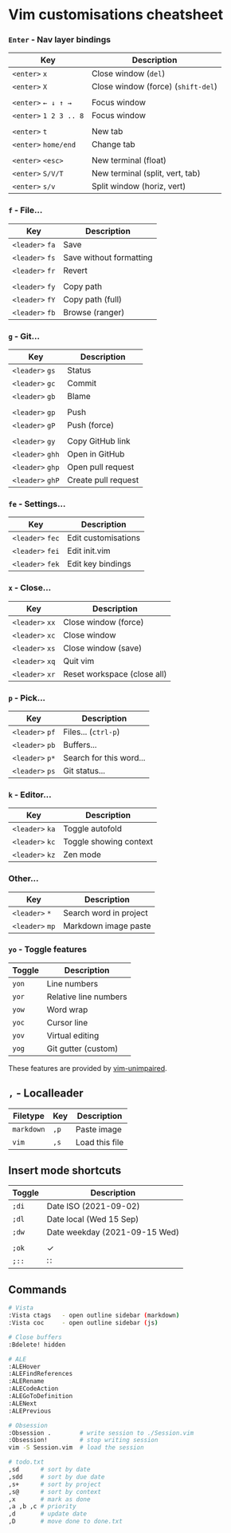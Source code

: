# Vim customisations cheatsheet

### `Enter` - Nav layer bindings

| Key                    | Description                        |
| ---------------------- | ---------------------------------- |
| `<enter>` `x`          | Close window (`del`)               |
| `<enter>` `X`          | Close window (force) (`shift-del`) |
|                        |                                    |
| `<enter>` `← ↓ ↑ →`    | Focus window                       |
| `<enter>` `1 2 3 .. 8` | Focus window                       |
|                        |                                    |
| `<enter>` `t`          | New tab                            |
| `<enter>` `home/end`   | Change tab                         |
|                        |                                    |
| `<enter>` `<esc>`      | New terminal (float)               |
| `<enter>` `S/V/T`      | New terminal (split, vert, tab)    |
| `<enter>` `s/v`        | Split window (horiz, vert)         |

### `f` - File...

| Key             | Description             |
| --------------- | ----------------------- |
| `<leader>` `fa` | Save                    |
| `<leader>` `fs` | Save without formatting |
| `<leader>` `fr` | Revert                  |
|                 |                         |
| `<leader>` `fy` | Copy path               |
| `<leader>` `fY` | Copy path (full)        |
| `<leader>` `fb` | Browse (ranger)         |

### `g` - Git...

| Key              | Description         |
| ---------------- | ------------------- |
| `<leader>` `gs`  | Status              |
| `<leader>` `gc`  | Commit              |
| `<leader>` `gb`  | Blame               |
|                  |                     |
| `<leader>` `gp`  | Push                |
| `<leader>` `gP`  | Push (force)        |
|                  |                     |
| `<leader>` `gy`  | Copy GitHub link    |
| `<leader>` `ghh` | Open in GitHub      |
| `<leader>` `ghp` | Open pull request   |
| `<leader>` `ghP` | Create pull request |

### `fe` - Settings...

| Key              | Description         |
| ---------------- | ------------------- |
| `<leader>` `fec` | Edit customisations |
| `<leader>` `fei` | Edit init.vim       |
| `<leader>` `fek` | Edit key bindings   |

### `x` - Close...

| Key             | Description                 |
| --------------- | --------------------------- |
| `<leader>` `xx` | Close window (force)        |
| `<leader>` `xc` | Close window                |
| `<leader>` `xs` | Close window (save)         |
| `<leader>` `xq` | Quit vim                    |
| `<leader>` `xr` | Reset workspace (close all) |

### `p` - Pick...

| Key             | Description             |
| --------------- | ----------------------- |
| `<leader>` `pf` | Files... (`ctrl-p`)     |
| `<leader>` `pb` | Buffers...              |
| `<leader>` `p*` | Search for this word... |
| `<leader>` `ps` | Git status...           |

### `k` - Editor...

| Key             | Description            |
| --------------- | ---------------------- |
| `<leader>` `ka` | Toggle autofold        |
| `<leader>` `kc` | Toggle showing context |
| `<leader>` `kz` | Zen mode               |

### Other...

| Key             | Description            |
| --------------- | ---------------------- |
| `<leader>` `*`  | Search word in project |
| `<leader>` `mp` | Markdown image paste   |

### `yo` - Toggle features

| Toggle | Description           |
| ------ | --------------------- |
| `yon`  | Line numbers          |
| `yor`  | Relative line numbers |
| `yow`  | Word wrap             |
| `yoc`  | Cursor line           |
| `yov`  | Virtual editing       |
| `yog`  | Git gutter (custom)   |

These features are provided by [vim-unimpaired](https://github.com/tpope/vim-unimpaired).

## `,` - Localleader

| Filetype   | Key  | Description    |
| ---------- | ---- | -------------- |
| `markdown` | `,p` | Paste image    |
| `vim`      | `,s` | Load this file |

## Insert mode shortcuts

| Toggle | Description                   |
| ------ | ----------------------------- |
| `;di`  | Date ISO (2021-09-02)         |
| `;dl`  | Date local (Wed 15 Sep)       |
| `;dw`  | Date weekday (2021-09-15 Wed) |
|        |                               |
| `;ok`  | ✓                             |
| `;::`  | ∷                             |

## Commands

```sh
# Vista
:Vista ctags   - open outline sidebar (markdown)
:Vista coc     - open outline sidebar (js)

# Close buffers
:Bdelete! hidden

# ALE
:ALEHover
:ALEFindReferences
:ALERename
:ALECodeAction
:ALEGoToDefinition
:ALENext
:ALEPrevious

# Obsession
:Obsession .        # write session to ./Session.vim
:Obsession!         # stop writing session
vim -S Session.vim  # load the session

# todo.txt
,sd      # sort by date
,sdd     # sort by due date
,s+      # sort by project
,s@      # sort by context
,x       # mark as done
,a ,b ,c # priority
,d       # update date
,D       # move done to done.txt
```
